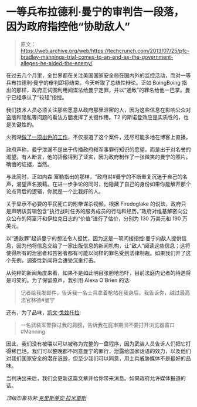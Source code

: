 # 一等兵布拉德利·曼宁的审判告一段落，因为政府指控他“协助敌人”

> 原文：<https://web.archive.org/web/https://techcrunch.com/2013/07/25/pfc-bradley-mannings-trial-comes-to-an-end-as-the-government-alleges-he-aided-the-enemy/>

在过去几个月里，全世界都在关注美国国家安全局在国内外的监控活动，而对一等兵布拉德利·曼宁的审判即将结束。今天听取了总结性辩论。正如 BoingBoing 指出的那样，政府正试图利用间谍法给曼宁定罪，并以“通敌”的罪名给他一巴掌。曼宁已经承认了“较轻”指控。

我们技术人员必须关注那些愿意从政府那里泄密的人，因为这些信息在影响公众对盗版和隐私等问题的看法方面发挥了关键作用。T2 的斯诺登效应是实质性的，也是关键性的。

火狗湖[做了一项出色的工作](https://web.archive.org/web/20221207063622/http://dissenter.firedoglake.com/2013/07/25/closing-arguments-in-bradley-mannings-trial-live-updates/)，不仅报道了这个案件，还尽可能多地在博客上直播。

政府声称，曼宁泄漏不是出于传播政府和军事罪行知识的愿望，而是出于对名誉的渴望。有人断言，他的骄傲得到了证实，因为政府制作了一张微笑的曼宁的照片。确凿的证据，当然。

与此同时，正如内森·富勒指出的那样，“政府对#曼宁的不断重复沉迷于自己的名声，渴望声名狼藉。在进一步争论的同时，他隐藏了自己的身份如果你能解开那个论点背后的逻辑，你就是一个比我好的人。

关于显示不必要的平民死亡的附带谋杀视频，根据 Firedoglake 的说法，政府只是声明该剪辑包含“执行战时任务的服务成员的行动和经历。”政府对维基解密向公众公布的阿富汗和伊拉克日志的“价值”进行了估价，分别为 130 万美元和 190 万美元。

以“通敌罪”起诉曼宁的想法令人担忧，因为这是一项间接指控:曼宁向敌人提供信息，因为他将信息交给了一家出版信息的新闻机构，让“敌人”阅读这些信息；这将使得所有的泄密者和告密者都有可能以同样的罪名受到法律制裁。如果我们开了这个先例，调查性新闻将会遭受沉重打击。

从纯粹的新闻角度来看，如果不是如此明目张胆地恐吓，目前法庭内记者的待遇将是可笑的。为了保留原声，我引用 Alexa O'Brien 的话:

> 记者给我发邮件，告诉我一名士兵拿着枪站在我身后。我告诉你，越过最高法官林德#曼宁

还有，为了品味，[凯文·戈兹托拉](https://web.archive.org/web/20221207063622/https://twitter.com/kgosztola):

> 一名武装军警探过我的肩膀，告诉我在庭审期间不要打开浏览器窗口#Manning

因此，我们没有被喂以可以被称为完整的一盘程序，因为武装人员告诉人们把它打得稀巴烂。我们可以整晚都不同意曼宁的罪行，泄露给国家话语的效力，以及他们对我们国家安全的潜在诋毁，但至少我们可以同意，用士兵威胁媒体不是最好的品味。

当判决出来后，我们会更新这篇文章并给你带来消息。如果政府允许媒体报道的话。

*顶级形象功劳:[克里斯蒂安·拉米雷斯](https://web.archive.org/web/20221207063622/http://www.flickr.com/photos/cristian_rh7/)*